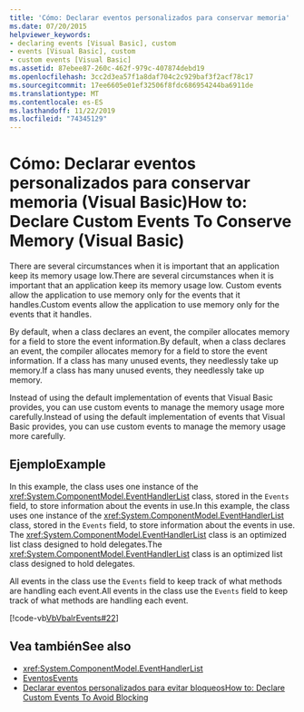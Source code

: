 ```yaml
---
title: 'Cómo: Declarar eventos personalizados para conservar memoria'
ms.date: 07/20/2015
helpviewer_keywords:
- declaring events [Visual Basic], custom
- events [Visual Basic], custom
- custom events [Visual Basic]
ms.assetid: 87ebee87-260c-462f-979c-407874debd19
ms.openlocfilehash: 3cc2d3ea57f1a8daf704c2c929baf3f2acf78c17
ms.sourcegitcommit: 17ee6605e01ef32506f8fdc686954244ba6911de
ms.translationtype: MT
ms.contentlocale: es-ES
ms.lasthandoff: 11/22/2019
ms.locfileid: "74345129"
---
```

# <a name="how-to-declare-custom-events-to-conserve-memory-visual-basic"></a><span data-ttu-id="55030-102">Cómo: Declarar eventos personalizados para conservar memoria (Visual Basic)</span><span class="sxs-lookup"><span data-stu-id="55030-102">How to: Declare Custom Events To Conserve Memory (Visual Basic)</span></span>
<span data-ttu-id="55030-103">There are several circumstances when it is important that an application keep its memory usage low.</span><span class="sxs-lookup"><span data-stu-id="55030-103">There are several circumstances when it is important that an application keep its memory usage low.</span></span> <span data-ttu-id="55030-104">Custom events allow the application to use memory only for the events that it handles.</span><span class="sxs-lookup"><span data-stu-id="55030-104">Custom events allow the application to use memory only for the events that it handles.</span></span>  
  
 <span data-ttu-id="55030-105">By default, when a class declares an event, the compiler allocates memory for a field to store the event information.</span><span class="sxs-lookup"><span data-stu-id="55030-105">By default, when a class declares an event, the compiler allocates memory for a field to store the event information.</span></span> <span data-ttu-id="55030-106">If a class has many unused events, they needlessly take up memory.</span><span class="sxs-lookup"><span data-stu-id="55030-106">If a class has many unused events, they needlessly take up memory.</span></span>  
  
 <span data-ttu-id="55030-107">Instead of using the default implementation of events that Visual Basic provides, you can use custom events to manage the memory usage more carefully.</span><span class="sxs-lookup"><span data-stu-id="55030-107">Instead of using the default implementation of events that Visual Basic provides, you can use custom events to manage the memory usage more carefully.</span></span>  
  
## <a name="example"></a><span data-ttu-id="55030-108">Ejemplo</span><span class="sxs-lookup"><span data-stu-id="55030-108">Example</span></span>  
 <span data-ttu-id="55030-109">In this example, the class uses one instance of the <xref:System.ComponentModel.EventHandlerList> class, stored in the `Events` field, to store information about the events in use.</span><span class="sxs-lookup"><span data-stu-id="55030-109">In this example, the class uses one instance of the <xref:System.ComponentModel.EventHandlerList> class, stored in the `Events` field, to store information about the events in use.</span></span> <span data-ttu-id="55030-110">The <xref:System.ComponentModel.EventHandlerList> class is an optimized list class designed to hold delegates.</span><span class="sxs-lookup"><span data-stu-id="55030-110">The <xref:System.ComponentModel.EventHandlerList> class is an optimized list class designed to hold delegates.</span></span>  
  
 <span data-ttu-id="55030-111">All events in the class use the `Events` field to keep track of what methods are handling each event.</span><span class="sxs-lookup"><span data-stu-id="55030-111">All events in the class use the `Events` field to keep track of what methods are handling each event.</span></span>  
  
 [!code-vb[VbVbalrEvents#22](~/samples/snippets/visualbasic/VS_Snippets_VBCSharp/VbVbalrEvents/VB/Class1.vb#22)]  
  
## <a name="see-also"></a><span data-ttu-id="55030-112">Vea también</span><span class="sxs-lookup"><span data-stu-id="55030-112">See also</span></span>

- <xref:System.ComponentModel.EventHandlerList>
- [<span data-ttu-id="55030-113">Eventos</span><span class="sxs-lookup"><span data-stu-id="55030-113">Events</span></span>](../../../../visual-basic/programming-guide/language-features/events/index.md)
- [<span data-ttu-id="55030-114">Declarar eventos personalizados para evitar bloqueos</span><span class="sxs-lookup"><span data-stu-id="55030-114">How to: Declare Custom Events To Avoid Blocking</span></span>](../../../../visual-basic/programming-guide/language-features/events/how-to-declare-custom-events-to-avoid-blocking.md)
